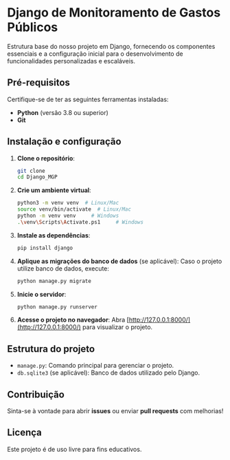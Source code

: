 # Django de Monitoramento de Gastos Públicos

Estrutura base do nosso projeto em Django, fornecendo os componentes essenciais e a configuração inicial para o desenvolvimento de funcionalidades personalizadas e escaláveis.

## Pré-requisitos
Certifique-se de ter as seguintes ferramentas instaladas:
- **Python** (versão 3.8 ou superior)
- **Git**

## Instalação e configuração

1. **Clone o repositório**:
   ```bash
   git clone 
   cd Django_MGP
   ```

2. **Crie um ambiente virtual**:
   ```bash
   python3 -m venv venv  # Linux/Mac
   source venv/bin/activate  # Linux/Mac
   python -m venv venv     # Windows
   .\venv\Scripts\Activate.ps1     # Windows
   ```

3. **Instale as dependências**:
   ```bash
   pip install django
   ```

4. **Aplique as migrações do banco de dados** (se aplicável):
   Caso o projeto utilize banco de dados, execute:
   ```bash
   python manage.py migrate
   ```

5. **Inicie o servidor**:
   ```bash
   python manage.py runserver
   ```

6. **Acesse o projeto no navegador**:
   Abra [http://127.0.0.1:8000/](http://127.0.0.1:8000/) para visualizar o projeto.

## Estrutura do projeto
- `manage.py`: Comando principal para gerenciar o projeto.
- `db.sqlite3` (se aplicável): Banco de dados utilizado pelo Django.

## Contribuição

Sinta-se à vontade para abrir **issues** ou enviar **pull requests** com melhorias!

## Licença

Este projeto é de uso livre para fins educativos.

